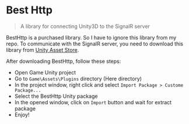 # Best Http

> A library for connecting Unity3D to the SignalR server

BestHttp is a purchased library. So I have to ignore this library from my repo. To communicate with the SignalR server, you need to download this library from [Unity Asset Store](https://assetstore.unity.com/packages/tools/network/best-http-10872).

After downloading BestHttp, follow these steps:

- Open Game Unity project
- Go to `Game\Assets\Plugins` directory (Here directory)
- In the project window, right click and select `Import Package > Custome Package...`
- Select the BestHttp Unity package
- In the opened window, click on `Import` button and wait for extract package
- Enjoy!
